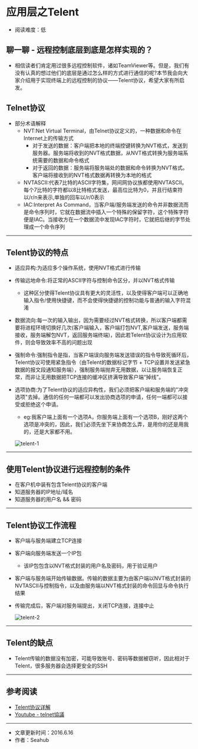 # 应用层之Telent
* 阅读难度：低

## 聊一聊 - 远程控制底层到底是怎样实现的？
* 相信读者们肯定用过很多远程控制软件，诸如TeamViewer等。但是，我们有没有认真的想过他们的底层是通过怎么样的方式进行通信的呢?本节我会向大家介绍用于实现终端上的远程控制的协议——Telent协议，希望大家有所启发。

## Telnet协议
* 部分术语解释
	* NVT:Net Virtual Terminal，由Telnet协议定义的，一种数据和命令在Internet上的传输方式
		* 对于发送的数据：客户端把本地的终端控键转换为NVT格式，发送到服务器。服务端将收到的NVT格式数据，从NVT格式转换为服务端系统需要的数据和命令格式
		* 对于返回的数据：服务端将服务端处的数据和命令转换为NVT格式。客户端将接收到的NVT格式数据再转换为本地的格式
	* NVTASCII:代表7比特的ASCII字符集，网间网协议族都使用NVTASCII。每个7比特的字符都以8比特格式发送，最高位比特为0，并且行结束符以/r/n来表示,单独的回车以/r/0表示
	* IAC:Interpret As Command，当客户端/服务端发送的命令并非数据流而是命令序列时，它就在数据流中插入一个特殊的保留字符，这个特殊字符便是IAC。当接收方在一个数据流中发现IAC字符时，它就把后继的字节处理成一个命令序列
	
---
## Telent协议的特点
* 适应异构:为适应多个操作系统，使用NVT格式进行传输
* 传输远地命令:将正常的ASCII字符与控制命令区分，并以NVT格式传输
	* 这种区分使得Telent协议具有更大的灵活性，以及使得客户端可以正确地输入指令/使用快捷键，而不会使得快捷键的控制功能与普通的输入字符混淆
* 数据流向:每一次的输入输出，因为需要经过NVT格式转换，所以客户端都需要将进程环境切换好几次(客户端输入，客户端打包NVT,客户端发送，服务端接收，服务端解包NVT，返回服务端终端)，因此若Telent协议设计为应用软件，则会导致效率不高的问题出现
* 强制命令:强制指令是指，当客户端误向服务端发送错误的指令导致死循环后，Telent协议可使用紧急指令（由Telent的数据标记字节 + TCP设置并发送紧急数据的报文段通知服务端），强制服务端抛弃无用数据，以让服务端恢复正常，而非让无用数据把TCP连接的缓冲区挤满导致客户端“掉线”。
* 选项协商:为了Telent协议的适应异构性，我们必须把客户端和服务端的"冲突选项"去掉。通信的任何一端都可以发出协商选项的申请，任何一端都可以接受或拒绝这个申请。
	* eg:我客户端上面有一个选项A，你服务端上面有一个选项B，刚好这两个选项是冲突的，因此，我们必须先坐下来协商怎么弄，是用你的还是用我的，还是大家都不用。
	
	![telent-1](https://github.com/SeaHub/BlogOfComputerNetwork/blob/master/res/telent1.gif?raw=true)
		
---
## 使用Telent协议进行远程控制的条件
* 在客户机中装有包含Telent协议的客户端
* 知道服务器的IP地址/域名
* 知道服务器的用户名 && 密码

---
## Telent协议工作流程
* 客户端与服务端建立TCP连接
* 客户端向服务端发送一个IP包
	* 该IP包包含以NVT格式封装的用户名及密码，用于验证用户
* 客户端与服务端开始传输数据。传输的数据主要为由客户端以NVT格式封装的NVTASCII与控制指令，以及由服务端以NVT格式封装的命令回显与命令执行结果
* 传输完成后，客户端对服务端提出，关闭TCP连接，连接中止

	![telent-2](https://github.com/SeaHub/BlogOfComputerNetwork/blob/master/res/telent2.jpg?raw=true)
	
---
## Telent的缺点
* Telent传输的数据没有加密，可能导致账号、密码等数据被窃听，因此相对于Telent，很多服务器会选择更安全的SSH

---
## 参考阅读
* [Telent协议详解](http://www.cnblogs.com/dazhaxie/archive/2012/06/27/2566054.html)
* [Youtube - telnet協議](https://www.youtube.com/watch?v=SR1yM3IkrfI)

---
* 文章更新时间：2016.6.16
* 作者：Seahub
